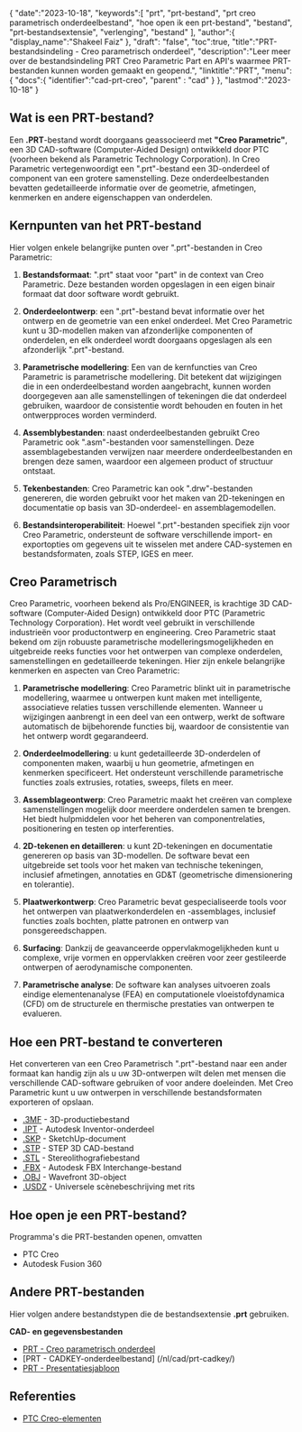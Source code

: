 {
"date":"2023-10-18",
   "keywords":[
"prt",
"prt-bestand",
"prt creo parametrisch onderdeelbestand",
"hoe open ik een prt-bestand",
"bestand",
"prt-bestandsextensie",
"verlenging",
"bestand"
],
   "author":{
"display_name":"Shakeel Faiz"
},
"draft": "false",
"toc":true,
"title":"PRT-bestandsindeling - Creo parametrisch onderdeel",
   "description":"Leer meer over de bestandsindeling PRT Creo Parametric Part en API's waarmee PRT-bestanden kunnen worden gemaakt en geopend.",
"linktitle":"PRT",
   "menu":{
      "docs":{
         "identifier":"cad-prt-creo",
"parent" : "cad"
}
},
"lastmod":"2023-10-18"
}

## Wat is een PRT-bestand?

Een **.PRT**-bestand wordt doorgaans geassocieerd met **"Creo Parametric"**, een 3D CAD-software (Computer-Aided Design) ontwikkeld door PTC (voorheen bekend als Parametric Technology Corporation). In Creo Parametric vertegenwoordigt een ".prt"-bestand een 3D-onderdeel of component van een grotere samenstelling. Deze onderdeelbestanden bevatten gedetailleerde informatie over de geometrie, afmetingen, kenmerken en andere eigenschappen van onderdelen.

## Kernpunten van het PRT-bestand

Hier volgen enkele belangrijke punten over ".prt"-bestanden in Creo Parametric:

1. **Bestandsformaat**: ".prt" staat voor "part" in de context van Creo Parametric. Deze bestanden worden opgeslagen in een eigen binair formaat dat door software wordt gebruikt.
    












2. **Onderdeelontwerp**: een ".prt"-bestand bevat informatie over het ontwerp en de geometrie van een enkel onderdeel. Met Creo Parametric kunt u 3D-modellen maken van afzonderlijke componenten of onderdelen, en elk onderdeel wordt doorgaans opgeslagen als een afzonderlijk ".prt"-bestand.
    












3. **Parametrische modellering**: Een van de kernfuncties van Creo Parametric is parametrische modellering. Dit betekent dat wijzigingen die in een onderdeelbestand worden aangebracht, kunnen worden doorgegeven aan alle samenstellingen of tekeningen die dat onderdeel gebruiken, waardoor de consistentie wordt behouden en fouten in het ontwerpproces worden verminderd.
    












4. **Assemblybestanden**: naast onderdeelbestanden gebruikt Creo Parametric ook ".asm"-bestanden voor samenstellingen. Deze assemblagebestanden verwijzen naar meerdere onderdeelbestanden en brengen deze samen, waardoor een algemeen product of structuur ontstaat.
    












5. **Tekenbestanden**: Creo Parametric kan ook ".drw"-bestanden genereren, die worden gebruikt voor het maken van 2D-tekeningen en documentatie op basis van 3D-onderdeel- en assemblagemodellen.
    












6. **Bestandsinteroperabiliteit**: Hoewel ".prt"-bestanden specifiek zijn voor Creo Parametric, ondersteunt de software verschillende import- en exportopties om gegevens uit te wisselen met andere CAD-systemen en bestandsformaten, zoals STEP, IGES en meer.
    












## Creo Parametrisch

Creo Parametric, voorheen bekend als Pro/ENGINEER, is krachtige 3D CAD-software (Computer-Aided Design) ontwikkeld door PTC (Parametric Technology Corporation). Het wordt veel gebruikt in verschillende industrieën voor productontwerp en engineering. Creo Parametric staat bekend om zijn robuuste parametrische modelleringsmogelijkheden en uitgebreide reeks functies voor het ontwerpen van complexe onderdelen, samenstellingen en gedetailleerde tekeningen. Hier zijn enkele belangrijke kenmerken en aspecten van Creo Parametric:

1. **Parametrische modellering**: Creo Parametric blinkt uit in parametrische modellering, waarmee u ontwerpen kunt maken met intelligente, associatieve relaties tussen verschillende elementen. Wanneer u wijzigingen aanbrengt in een deel van een ontwerp, werkt de software automatisch de bijbehorende functies bij, waardoor de consistentie van het ontwerp wordt gegarandeerd.
    












2. **Onderdeelmodellering**: u kunt gedetailleerde 3D-onderdelen of componenten maken, waarbij u hun geometrie, afmetingen en kenmerken specificeert. Het ondersteunt verschillende parametrische functies zoals extrusies, rotaties, sweeps, filets en meer.
    












3. **Assemblageontwerp**: Creo Parametric maakt het creëren van complexe samenstellingen mogelijk door meerdere onderdelen samen te brengen. Het biedt hulpmiddelen voor het beheren van componentrelaties, positionering en testen op interferenties.
    












4. **2D-tekenen en detailleren**: u kunt 2D-tekeningen en documentatie genereren op basis van 3D-modellen. De software bevat een uitgebreide set tools voor het maken van technische tekeningen, inclusief afmetingen, annotaties en GD&T (geometrische dimensionering en tolerantie).
    












5. **Plaatwerkontwerp**: Creo Parametric bevat gespecialiseerde tools voor het ontwerpen van plaatwerkonderdelen en -assemblages, inclusief functies zoals bochten, platte patronen en ontwerp van ponsgereedschappen.
    












6. **Surfacing**: Dankzij de geavanceerde oppervlakmogelijkheden kunt u complexe, vrije vormen en oppervlakken creëren voor zeer gestileerde ontwerpen of aerodynamische componenten.
    












7. **Parametrische analyse**: De software kan analyses uitvoeren zoals eindige elementenanalyse (FEA) en computationele vloeistofdynamica (CFD) om de structurele en thermische prestaties van ontwerpen te evalueren.

## Hoe een PRT-bestand te converteren

Het converteren van een Creo Parametrisch ".prt"-bestand naar een ander formaat kan handig zijn als u uw 3D-ontwerpen wilt delen met mensen die verschillende CAD-software gebruiken of voor andere doeleinden. Met Creo Parametric kunt u uw ontwerpen in verschillende bestandsformaten exporteren of opslaan.

- [.3MF](/nl/3d/3mf/) - 3D-productiebestand
- [.IPT](/nl/3d/ipt/) - Autodesk Inventor-onderdeel
- [.SKP](/nl/image/skp/) - SketchUp-document
- [.STP](/nl/3d/stp/) - STEP 3D CAD-bestand
- [.STL](/nl/cad/stl/) - Stereolithografiebestand
- [.FBX](/nl/3d/fbx/) - Autodesk FBX Interchange-bestand
- [.OBJ](/nl/3d/obj/) - Wavefront 3D-object
- [.USDZ](/nl/3d/usdz/) - Universele scènebeschrijving met rits

## Hoe open je een PRT-bestand?

Programma's die PRT-bestanden openen, omvatten

- PTC Creo
- Autodesk Fusion 360

## Andere PRT-bestanden

Hier volgen andere bestandstypen die de bestandsextensie **.prt** gebruiken.

**CAD- en gegevensbestanden**
- [PRT - Creo parametrisch onderdeel](/nl/cad/prt-creo/)
- [PRT - CADKEY-onderdeelbestand] (/nl/cad/prt-cadkey/)
- [PRT - Presentatiesjabloon](/nl/data/prt-template/)

## Referenties
* [PTC Creo-elementen](https://en.wikipedia.org/wiki/PTC_Creo_Elements/Pro)

